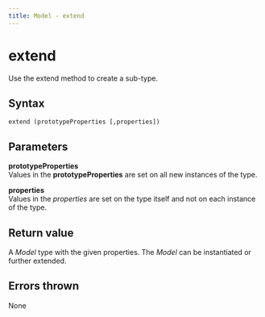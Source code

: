 ```yaml
---
title: Model - extend
---
```


# extend
Use the extend method to create a sub-type.  


## Syntax
`extend (prototypeProperties [,properties])`


## Parameters

**prototypeProperties**  
Values in the **prototypeProperties** are set on all new instances of the type.

**properties**  
Values in the *properties* are set on the type itself and not on each instance of the type. 


## Return value
A *Model* type with the given properties. The *Model* can be instantiated or further extended.


## Errors thrown
None
